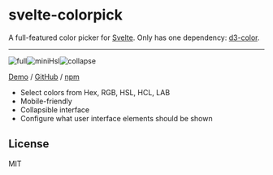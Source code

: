 # svelte-colorpick

A full-featured color picker for [Svelte](https://svelte.dev). Only has one dependency: [d3-color](https://github.com/d3/d3-color).

-------

![full](https://raw.githubusercontent.com/sseemayer/svelte-colorpick/master/assets/full.png)![miniHsl](https://raw.githubusercontent.com/sseemayer/svelte-colorpick/master/assets/miniHsl.png)![collapse](https://raw.githubusercontent.com/sseemayer/svelte-colorpick/master/assets/collapse.png)

[Demo](https://sseemayer.github.io/svelte-colorpick/) / [GitHub](https://github.com/sseemayer/svelte-colorpick) / [npm](https://npmjs.com/package/svelte-colorpick)

  * Select colors from Hex, RGB, HSL, HCL, LAB
  * Mobile-friendly
  * Collapsible interface
  * Configure what user interface elements should be shown

## License
MIT
